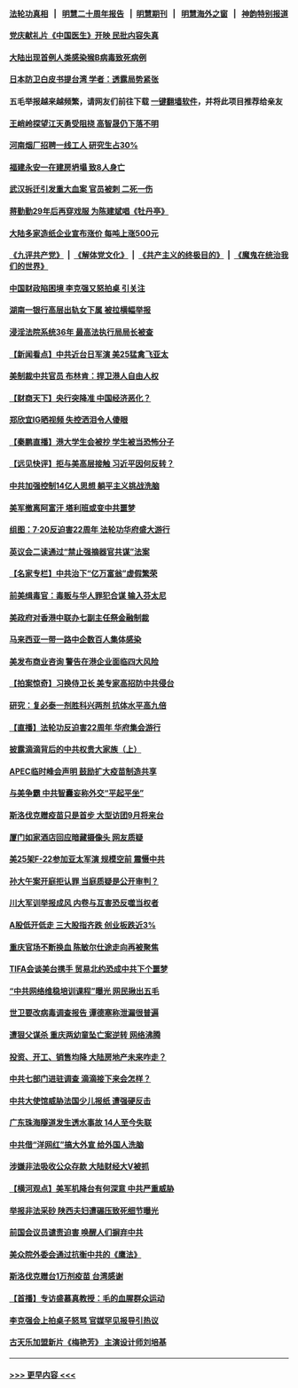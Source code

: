 #### [法轮功真相](https://github.com/gfw-breaker/truth/blob/master/README.md?t=0) &nbsp;&nbsp;|&nbsp;&nbsp; [明慧二十周年报告](https://github.com/gfw-breaker/mh-reports/blob/master/README.md?t=0) &nbsp;&nbsp;|&nbsp;&nbsp;[明慧期刊](https://github.com/gfw-breaker/mh-qikan) &nbsp;&nbsp;|&nbsp;&nbsp; [明慧海外之窗](https://github.com/gfw-breaker/mh-news/blob/master/README.md?t=0) &nbsp;&nbsp;|&nbsp;&nbsp; [神韵特别报道](https://github.com/gfw-breaker/mh-news/blob/master/shenyun.md?t=0)
#### [党庆献礼片《中国医生》开映 民批内容失真](../pages/nsc413/n13095169.md?t=07171751) 
#### [大陆出现首例人类感染猴B病毒致死病例](../pages/nsc413/n13095249.md?t=07171751) 
#### [日本防卫白皮书提台湾 学者：透露局势紧张](../pages/nsc413/n13095106.md?t=07171751) 
#### 五毛举报越来越频繁，请网友们前往下载 [一键翻墙软件](https://github.com/gfw-breaker/ssr-accounts)，并将此项目推荐给亲友
#### [王峭岭探望江天勇受阻挠 高智晟仍下落不明](../pages/nsc413/n13095102.md?t=07171751) 
#### [河南烟厂招聘一线工人 研究生占30%](../pages/nsc413/n13094939.md?t=07171751) 
#### [福建永安一在建房坍塌 致8人身亡](../pages/nsc413/n13095081.md?t=07171751) 
#### [武汉拆迁引发重大血案 官员被刺 二死一伤](../pages/nsc413/n13094713.md?t=07171751) 
#### [蒋勤勤29年后再穿戏服 为陈建斌唱《牡丹亭》](../pages/nsc413/n13094483.md?t=07171751) 
#### [大陆多家造纸企业宣布涨价 每吨上涨500元](../pages/nsc413/n13094570.md?t=07171751) 
#### [《九评共产党》](https://github.com/begood0513/9ping.md/blob/master/README.md) &nbsp;|&nbsp; [《解体党文化》](../../../../jtdwh.md/blob/master/README.md)  &nbsp;|&nbsp; [《共产主义的终极目的》](../../../../gczydzjmd.md/blob/master/README.md) &nbsp;|&nbsp; [《魔鬼在统治我们的世界》](../../../../mgztzwmdsj.md/blob/master/README.md) 
#### [中国财政陷困境 李克强又怒拍桌 引关注](../pages/nsc413/n13094756.md?t=07171751) 
#### [湖南一银行高层出轨女下属 被拉横幅举报](../pages/nsc413/n13094790.md?t=07171751) 
#### [浸淫法院系统36年 最高法执行局局长被查](../pages/nsc413/n13094715.md?t=07171751) 
#### [【新闻看点】中共近台日军演 美25猛禽飞亚太](../pages/nsc413/n13094168.md?t=07171751) 
#### [美制裁中共官员 布林肯：捍卫港人自由人权](../pages/nsc413/n13094295.md?t=07171751) 
#### [【财商天下】央行突降准 中国经济恶化？](../pages/nsc413/n13094199.md?t=07171751) 
#### [郑欣宜IG晒视频 失控洒泪令人傻眼](../pages/nsc413/n13094169.md?t=07171751) 
#### [【秦鹏直播】港大学生会被抄 学生被当恐怖分子](../pages/nsc413/n13094364.md?t=07171751) 
#### [【远见快评】拒与美高层接触 习近平因何反转？](../pages/nsc413/n13094320.md?t=07171751) 
#### [中共加强控制14亿人思想 躺平主义挑战洗脑](../pages/nsc413/n13094299.md?t=07171751) 
#### [美军撤离阿富汗 塔利班或变中共噩梦](../pages/nsc413/n13094370.md?t=07171751) 
#### [组图：7·20反迫害22周年 法轮功华府盛大游行](../pages/nsc413/n13094319.md?t=07171751) 
#### [英议会二读通过“禁止强摘器官共谋”法案](../pages/nsc413/n13094147.md?t=07171751) 
#### [【名家专栏】中共治下“亿万富翁”虚假繁荣](../pages/nsc413/n13090860.md?t=07171751) 
#### [前美缉毒官：毒贩与华人罪犯合谋 输入芬太尼](../pages/nsc413/n13094090.md?t=07171751) 
#### [美政府对香港中联办七副主任祭金融制裁](../pages/nsc413/n13093952.md?t=07171751) 
#### [马来西亚一带一路中企数百人集体感染](../pages/nsc413/n13094118.md?t=07171751) 
#### [美发布商业咨询 警告在港企业面临四大风险](../pages/nsc413/n13093863.md?t=07171751) 
#### [【拍案惊奇】习换侍卫长 美专家高招防中共侵台](../pages/nsc413/n13092447.md?t=07171751) 
#### [研究：复必泰一剂胜科兴两剂 抗体水平高九倍](../pages/nsc413/n13094057.md?t=07171751) 
#### [【直播】法轮功反迫害22周年 华府集会游行](../pages/nsc413/n13086810.md?t=07171751) 
#### [披露滴滴背后的中共权贵大家族（上）](../pages/nsc413/n13093989.md?t=07171751) 
#### [APEC临时峰会声明 鼓励扩大疫苗制造共享](../pages/nsc413/n13093905.md?t=07171751) 
#### [与美争霸 中共智囊妄称外交“平起平坐”](../pages/nsc413/n13087656.md?t=07171751) 
#### [斯洛伐克赠疫苗只是首步 大型访团9月将来台](../pages/nsc413/n13093721.md?t=07171751) 
#### [厦门如家酒店回应暗藏摄像头 网友质疑](../pages/nsc413/n13093498.md?t=07171751) 
#### [美25架F-22参加亚太军演 规模空前 震慑中共](../pages/nsc413/n13093658.md?t=07171751) 
#### [孙大午案开庭拒认罪 当庭质疑是公开审判？](../pages/nsc413/n13093342.md?t=07171751) 
#### [川大军训举报成风 内卷与互害恐反噬当权者](../pages/nsc413/n13093275.md?t=07171751) 
#### [A股低开低走 三大股指齐跌 创业板跌近3%](../pages/nsc413/n13093107.md?t=07171751) 
#### [重庆官场不断换血 陈敏尔仕途走向再被聚焦](../pages/nsc413/n13092770.md?t=07171751) 
#### [TIFA会谈美台携手 贸易北约恐成中共下个噩梦](../pages/nsc413/n13093035.md?t=07171751) 
#### [“中共网络维稳培训课程”曝光 网民揪出五毛](../pages/nsc413/n13091430.md?t=07171751) 
#### [世卫要改病毒调查报告 谭德塞称泄漏很普遍](../pages/nsc413/n13093141.md?t=07171751) 
#### [遭狠父谋杀 重庆两幼童坠亡案逆转 网络沸腾](../pages/nsc413/n13093149.md?t=07171751) 
#### [投资、开工、销售均降 大陆房地产未来咋走？](../pages/nsc413/n13092766.md?t=07171751) 
#### [中共七部门进驻调查 滴滴接下来会怎样？](../pages/nsc413/n13093014.md?t=07171751) 
#### [中共大使馆威胁法国少儿报纸 遭强硬反击](../pages/nsc413/n13092775.md?t=07171751) 
#### [广东珠海隧道发生透水事故 14人至今失联](../pages/nsc413/n13092807.md?t=07171751) 
#### [中共借“洋网红”搞大外宣 给外国人洗脑](../pages/nsc413/n13091179.md?t=07171751) 
#### [涉嫌非法吸收公众存款 大陆财经大V被抓](../pages/nsc413/n13092306.md?t=07171751) 
#### [【横河观点】美军机降台有何深意 中共严重威胁](../pages/nsc413/n13092078.md?t=07171751) 
#### [举报非法采砂 陕西夫妇遭碾压致死细节曝光](../pages/nsc413/n13092606.md?t=07171751) 
#### [前国会议员谴责迫害 唤醒人们摒弃中共](../pages/nsc413/n13092230.md?t=07171751) 
#### [美众院外委会通过抗衡中共的《鹰法》](../pages/nsc413/n13092480.md?t=07171751) 
#### [斯洛伐克赠台1万剂疫苗 台湾感谢](../pages/nsc413/n13092472.md?t=07171751) 
#### [【首播】专访盛慕真教授：毛的血腥群众运动](../pages/nsc413/n13091782.md?t=07171751) 
#### [李克强会上拍桌子怒骂 官媒罕见报导引热议](../pages/nsc413/n13092396.md?t=07171751) 
#### [古天乐加盟新片《梅艳芳》 主演设计师刘培基](../pages/nsc413/n13092163.md?t=07171751) 

----
#### [ >>> 更早内容 <<< ](../indexes/nsc413-earlier.md)
